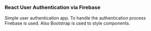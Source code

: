### React User Authentication via Firebase

Simple user authentication app. To handle the authentication process Firebase is used. Also Bootstrap is used to style components.
